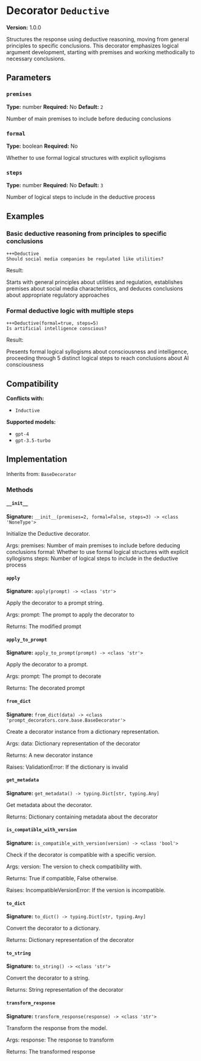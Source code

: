 # Decorator `Deductive`

**Version:** 1.0.0

Structures the response using deductive reasoning, moving from general principles to specific conclusions. This decorator emphasizes logical argument development, starting with premises and working methodically to necessary conclusions.

## Parameters

### `premises`

**Type:** number
**Required:** No
**Default:** `2`

Number of main premises to include before deducing conclusions

### `formal`

**Type:** boolean
**Required:** No

Whether to use formal logical structures with explicit syllogisms

### `steps`

**Type:** number
**Required:** No
**Default:** `3`

Number of logical steps to include in the deductive process

## Examples

### Basic deductive reasoning from principles to specific conclusions

```
+++Deductive
Should social media companies be regulated like utilities?
```

Result:

Starts with general principles about utilities and regulation, establishes premises about social media characteristics, and deduces conclusions about appropriate regulatory approaches

### Formal deductive logic with multiple steps

```
+++Deductive(formal=true, steps=5)
Is artificial intelligence conscious?
```

Result:

Presents formal logical syllogisms about consciousness and intelligence, proceeding through 5 distinct logical steps to reach conclusions about AI consciousness

## Compatibility

**Conflicts with:**

- `Inductive`

**Supported models:**

- `gpt-4`
- `gpt-3.5-turbo`

## Implementation

Inherits from: `BaseDecorator`

### Methods

#### `__init__`

**Signature:** `__init__(premises=2, formal=False, steps=3) -> <class 'NoneType'>`

Initialize the Deductive decorator.

Args:
    premises: Number of main premises to include before deducing conclusions
    formal: Whether to use formal logical structures with explicit syllogisms
    steps: Number of logical steps to include in the deductive process

#### `apply`

**Signature:** `apply(prompt) -> <class 'str'>`

Apply the decorator to a prompt string.

Args:
    prompt: The prompt to apply the decorator to


Returns:
    The modified prompt

#### `apply_to_prompt`

**Signature:** `apply_to_prompt(prompt) -> <class 'str'>`

Apply the decorator to a prompt.

Args:
    prompt: The prompt to decorate

Returns:
    The decorated prompt

#### `from_dict`

**Signature:** `from_dict(data) -> <class 'prompt_decorators.core.base.BaseDecorator'>`

Create a decorator instance from a dictionary representation.

Args:
    data: Dictionary representation of the decorator

Returns:
    A new decorator instance

Raises:
    ValidationError: If the dictionary is invalid

#### `get_metadata`

**Signature:** `get_metadata() -> typing.Dict[str, typing.Any]`

Get metadata about the decorator.

Returns:
    Dictionary containing metadata about the decorator

#### `is_compatible_with_version`

**Signature:** `is_compatible_with_version(version) -> <class 'bool'>`

Check if the decorator is compatible with a specific version.

Args:
    version: The version to check compatibility with.


Returns:
    True if compatible, False otherwise.


Raises:
    IncompatibleVersionError: If the version is incompatible.

#### `to_dict`

**Signature:** `to_dict() -> typing.Dict[str, typing.Any]`

Convert the decorator to a dictionary.

Returns:
    Dictionary representation of the decorator

#### `to_string`

**Signature:** `to_string() -> <class 'str'>`

Convert the decorator to a string.

Returns:
    String representation of the decorator

#### `transform_response`

**Signature:** `transform_response(response) -> <class 'str'>`

Transform the response from the model.

Args:
    response: The response to transform

Returns:
    The transformed response
